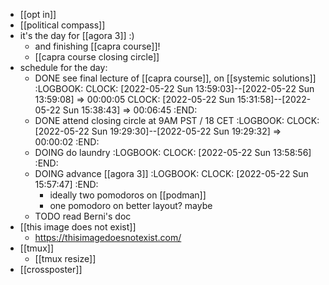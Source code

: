 - [[opt in]]
- [[political compass]]
- it's the day for [[agora 3]] :)
	- and finishing [[capra course]]!
	- [[capra course closing circle]]
- schedule for the day:
	- DONE see final lecture of [[capra course]], on [[systemic solutions]]
	  :LOGBOOK:
	  CLOCK: [2022-05-22 Sun 13:59:03]--[2022-05-22 Sun 13:59:08] =>  00:00:05
	  CLOCK: [2022-05-22 Sun 15:31:58]--[2022-05-22 Sun 15:38:43] =>  00:06:45
	  :END:
	- DONE attend closing circle at 9AM PST / 18 CET
	  :LOGBOOK:
	  CLOCK: [2022-05-22 Sun 19:29:30]--[2022-05-22 Sun 19:29:32] =>  00:00:02
	  :END:
	- DOING do laundry
	  :LOGBOOK:
	  CLOCK: [2022-05-22 Sun 13:58:56]
	  :END:
	- DOING advance [[agora 3]]
	  :LOGBOOK:
	  CLOCK: [2022-05-22 Sun 15:57:47]
	  :END:
		- ideally two pomodoros on [[podman]]
		- one pomodoro on better layout? maybe
	- TODO read Berni's doc
- [[this image does not exist]]
	- https://thisimagedoesnotexist.com/
- [[tmux]]
	- [[tmux resize]]
- [[crossposter]]